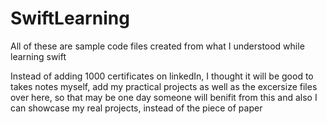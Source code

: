 # SwiftLearning
All of these are sample code files created from what I understood while learning swift

Instead of adding 1000 certificates on linkedIn, I thought it will be good to takes notes myself, add my practical projects as well as the excersize files over here, so that may be one day someone will benifit from this and also I can showcase my real projects, instead of the piece of paper
